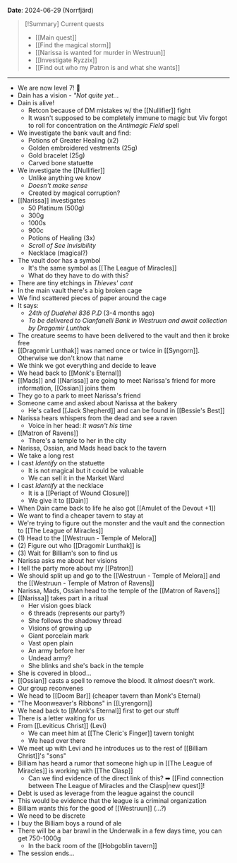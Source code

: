 **Date**: 2024-06-29 (Norrfjärd)

> [!Summary] Current quests
> - [[Main quest]]
> - [[Find the magical storm]]
> - [[Narissa is wanted for murder in Westruun]]
> - [[Investigate Ryzzix]]
> - [[Find out who my Patron is and what she wants]]

---
- We are now level 7! 🎉
- Dain has a vision - *"Not quite yet...*
- Dain is alive!
	- Retcon because of DM mistakes w/ the [[Nullifier]] fight
	- It wasn't supposed to be completely immune to magic but Viv forgot to roll for concentration on the *Antimagic Field* spell
- We investigate the bank vault and find:
	- Potions of Greater Healing (x2)
	- Golden embroidered vestments (25g)
	- Gold bracelet (25g)
	- Carved bone statuette
- We investigate the [[Nullifier]]
	- Unlike anything we know
	- *Doesn't make sense*
	- Created by magical corruption?
- [[Narissa]] investigates
	- 50 Platinum (500g)
	- 300g
	- 1000s
	- 900c
	- Potions of Healing (3x)
	- *Scroll of See Invisibility*
	- Necklace (magical?)
- The vault door has a symbol
	- It's the same symbol as [[The League of Miracles]]
	- What do they have to do with this?
- There are tiny etchings in *Thieves' cant*
- In the main vault there's a big broken cage
- We find scattered pieces of paper around the cage
- It says: 
	- *24th of Dualehei 836 P.D* (3-4 months ago)
	- *To be delivered to Cianfanelli Bank in Westruun and await collection by Dragomir Lunthak*
- The creature seems to have been delivered to the vault and then it broke free
- [[Dragomir Lunthak]] was named once or twice in [[Syngorn]]. Otherwise we don't know that name
- We think we got everything and decide to leave
- We head back to [[Monk's Eternal]]
- [[Mads]] and [[Narissa]] are going to meet Narissa's friend for more information, [[Ossian]] joins them
- They go to a park to meet Narissa's friend
- Someone came and asked about Narissa at the bakery
	- He's called [[Jack Shepherd]] and can be found in [[Bessie's Best]]
- Narissa hears whispers from the dead and see a raven
	- Voice in her head: *It wasn't his time*
- [[Matron of Ravens]]
	- There's a temple to her in the city
- Narissa, Ossian, and Mads head back to the tavern
- We take a long rest
- I cast *Identify* on the statuette
	- It is not magical but it could be valuable
	- We can sell it in the Market Ward
- I cast *Identify* at the necklace
	- It is a [[Periapt of Wound Closure]]
	- We give it to [[Dain]]
- When Dain came back to life he also got [[Amulet of the Devout +1]]
- We want to find a cheaper tavern to stay at
- We're trying to figure out the monster and the vault and the connection to [[The League of Miracles]]
- (1) Head to the [[Westruun - Temple of Melora]]
- (2) Figure out who [[Dragomir Lunthak]] is
- (3) Wait for Billiam's son to find us
- Narissa asks me about her visions
- I tell the party more about my [[Patron]]
- We should split up and go to the [[Westruun - Temple of Melora]] and the [[Westruun - Temple of Matron of Ravens]]
- Narissa, Mads, Ossian head to the temple of the [[Matron of Ravens]]
- [[Narissa]] takes part in a ritual
	- Her vision goes black
	- 6 threads (represents our party?)
	- She follows the shadowy thread
	- Visions of growing up
	- Giant porcelain mark
	- Vast open plain
	- An army before her
	- Undead army?
	- She blinks and she's back in the temple
- She is covered in blood...
- [[Ossian]] casts a spell to remove the blood. It *almost* doesn't work.
- Our group reconvenes
- We head to [[Doom Bar]] (cheaper tavern than Monk's Eternal)
- "The Moonweaver's Ribbons" in [[Lyrengorn]]
- We head back to [[Monk's Eternal]] first to get our stuff
- There is a letter waiting for us
- From [[Leviticus Christ]] (Levi)
	- We can meet him at [[The Cleric's Finger]] tavern tonight
	- We head over there
- We meet up with Levi and he introduces us to the rest of [[Billiam Christ]]'s "sons"
- Billiam has heard a rumor that someone high up in [[The League of Miracles]] is working with [[The Clasp]]
	- Can we find evidence of the direct link of this? ➡ [[Find connection between The League of Miracles and the Clasp|new quest]]!
- Debt is used as leverage from the league against the council
- This would be evidence that the league is a criminal organization
- Billiam wants this for the good of [[Westruun]] (...?)
- We need to be discrete
- I buy the Billiam boys a round of ale
- There will be a bar brawl in the Underwalk in a few days time, you can get 750-1000g
	- In the back room of the [[Hobgoblin tavern]]
- The session ends...